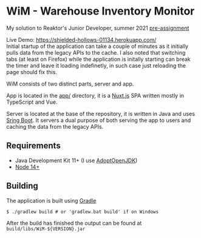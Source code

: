 # WiM - Warehouse Inventory Monitor

My solution to Reaktor's Junior Developer, summer
2021 [pre-assignment](https://web.archive.org/web/20201231124339/https://www.reaktor.com/junior-dev-assignment/)

Live Demo: https://shielded-hollows-01134.herokuapp.com/  
Initial startup of the application can take a couple of minutes as it initially pulls data from the legacy APIs to the
cache. I also noted that switching tabs (at least on Firefox) while the application is initally starting can break the timer and leave it loading indefinetly, in such case just reloading the page should fix this.

WiM consists of two distinct parts, server and app.

App is located in the [app/](https://github.com/ChargedByte/WiM/tree/stable/app) directory, it is
a [Nuxt.js](https://nuxtjs.org/) SPA written mostly in TypeScript and Vue.

Server is located at the base of the repository, it is written in Java and
uses [Sring Boot](https://spring.io/projects/spring-boot). It servers a dual purpose of both serving the app to users
and caching the data from the legacy APIs.

## Requirements

- Java Development Kit 11+ (I use [AdoptOpenJDK](https://adoptopenjdk.net/))
- [Node 14+](https://nodejs.org/en/)

## Building

The application is built using [Gradle](https://gradle.org/)

```
$ ./gradlew build # or 'gradlew.bat build' if on Windows
```

After the build has finished the output can be found at `build/libs/WiM-${VERSION}.jar`

